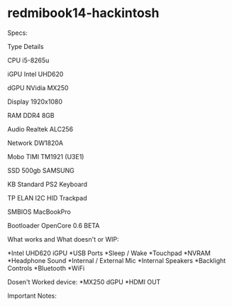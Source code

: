 # redmibook14-hackintosh
Specs:

Type	Details

CPU	i5-8265u

iGPU	Intel UHD620

dGPU	NVidia MX250

Display	1920x1080

RAM	DDR4 8GB

Audio	Realtek ALC256

Network	DW1820A

Mobo	TIMI TM1921 (U3E1)

SSD	500gb SAMSUNG 

KB	Standard PS2 Keyboard

TP	ELAN I2C HID Trackpad

SMBIOS	MacBookPro

Bootloader	OpenCore 0.6 BETA


What works and What doesn't or WIP:

 *Intel UHD620 iGPU
 *USB Ports
 *Sleep / Wake
 *Touchpad
 *NVRAM
*Headphone Sound
*Internal / External Mic
*Internal Speakers 
*Backlight Controls
*Bluetooth
*WiFi

Dosen't Worked device:
*MX250 dGPU
*HDMI OUT

Important Notes:
